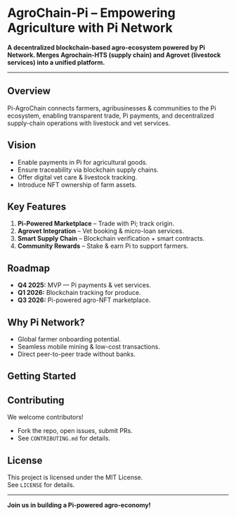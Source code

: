 # AgroChain-Pi – Empowering Agriculture with Pi Network

**A decentralized blockchain-based agro-ecosystem powered by Pi Network. Merges Agrochain-HTS (supply chain) and Agrovet (livestock services) into a unified platform.**

---

## Overview
Pi-AgroChain connects farmers, agribusinesses & communities to the Pi ecosystem, enabling transparent trade, Pi payments, and decentralized supply-chain operations with livestock and vet services.

## Vision
- Enable payments in Pi for agricultural goods.
- Ensure traceability via blockchain supply chains.
- Offer digital vet care & livestock tracking.
- Introduce NFT ownership of farm assets.

## Key Features
1. **Pi-Powered Marketplace** – Trade with Pi; track origin.
2. **Agrovet Integration** – Vet booking & micro-loan services.
3. **Smart Supply Chain** – Blockchain verification + smart contracts.
4. **Community Rewards** – Stake & earn Pi to support farmers.

## Roadmap
- **Q4 2025:** MVP — Pi payments & vet services.
- **Q1 2026:** Blockchain tracking for produce.
- **Q3 2026:** Pi-powered agro-NFT marketplace.

## Why Pi Network?
- Global farmer onboarding potential.
- Seamless mobile mining & low-cost transactions.
- Direct peer-to-peer trade without banks.

## Getting Started
## Contributing
We welcome contributors!  
- Fork the repo, open issues, submit PRs.  
- See ` CONTRIBUTING.md ` for details.

## License
This project is licensed under the MIT License.  
See ` LICENSE ` for details.

---

**Join us in building a Pi-powered agro-economy!**
